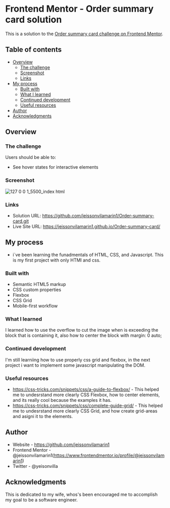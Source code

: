 # Frontend Mentor - Order summary card solution

This is a solution to the [Order summary card challenge on Frontend Mentor](https://www.frontendmentor.io/challenges/order-summary-component-QlPmajDUj).

## Table of contents

- [Overview](#overview)
  - [The challenge](#the-challenge)
  - [Screenshot](#screenshot)
  - [Links](#links)
- [My process](#my-process)
  - [Built with](#built-with)
  - [What I learned](#what-i-learned)
  - [Continued development](#continued-development)
  - [Useful resources](#useful-resources)
- [Author](#author)
- [Acknowledgments](#acknowledgments)


## Overview

### The challenge

Users should be able to:

- See hover states for interactive elements

### Screenshot

![127 0 0 1_5500_index html](https://user-images.githubusercontent.com/63822223/128780505-efcd51bc-f0b7-4321-ac9e-00c7c469cd0b.png)

### Links

- Solution URL: https://github.com/jeissonvilamarin1/Order-summary-card.git
- Live Site URL: https://jeissonvilamarin1.github.io/Order-summary-card/

## My process
- i´ve been learning the funadmentals of HTML, CSS, and Javascript. This is my first project with only HTMl and css.
### Built with

- Semantic HTML5 markup
- CSS custom properties
- Flexbox
- CSS Grid
- Mobile-first workflow


### What I learned

I learned how to use the overflow to cut the image when is exceeding the block that is containing it, also how to center the block with margin: 0 auto;


### Continued development

I'm still learniing how to use properly css grid and flexbox, in the next project i want to implement some javascript manipulating the DOM.



### Useful resources

- https://css-tricks.com/snippets/css/a-guide-to-flexbox/ - This helped me to undesrstand more clearly CSS Flexbox, how to center elements, and its really cool because the examples it has.
- https://css-tricks.com/snippets/css/complete-guide-grid/ - This helped me to undesrstand more clearly CSS Grid, and how create grid-areas and asigni it to the elements.

## Author

- Website - https://github.com/jeissonvilamarin1
- Frontend Mentor - @jeissonvilamarin1(https://www.frontendmentor.io/profile/@jeissonvilamarin1)
- Twitter - @yeisonvilla


## Acknowledgments

This is dedicated to my wife, whos's been encouraged me to accomplish my goal to be a software engineer. 

